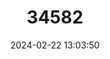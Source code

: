 ---
title: "34582"
category: "Euphorbia smithii"
draft: false
date: 2024-02-22 13:03:50
languages:
  Semitic (Other): ["Hebsinút", "Hiók"]
  Arabic: ["Hoik", "Hēbek"]
---